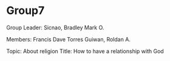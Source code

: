# Group7

Group Leader:
Sicnao, Bradley Mark O.

Members:
Francis Dave Torres
Guiwan, Roldan A.

Topic: About religion
Title: How to have a relationship with God
